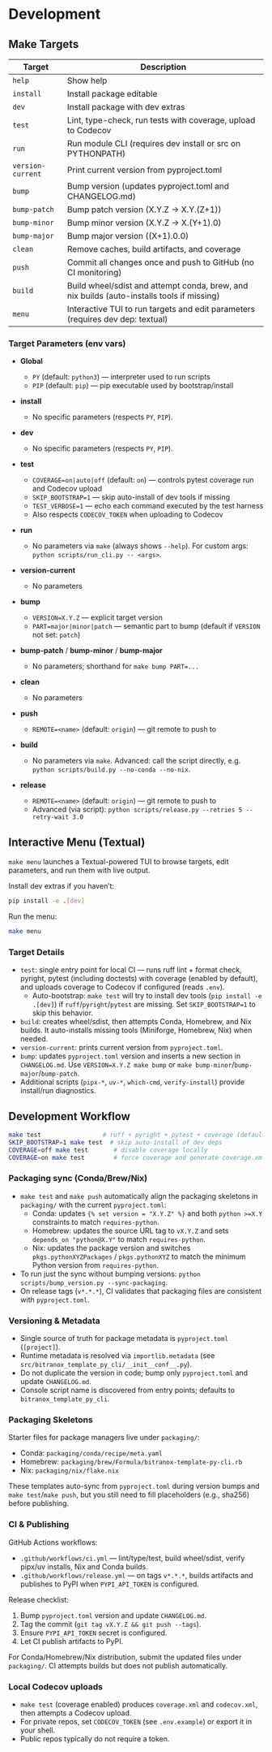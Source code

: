# Development

## Make Targets

| Target            | Description                                                                                |
|-------------------|--------------------------------------------------------------------------------------------|
| `help`            | Show help                                                                                  |
| `install`         | Install package editable                                                                   |
| `dev`             | Install package with dev extras                                                            |
| `test`            | Lint, type-check, run tests with coverage, upload to Codecov                               |
| `run`             | Run module CLI (requires dev install or src on PYTHONPATH)                                 |
| `version-current` | Print current version from pyproject.toml                                                  |
| `bump`            | Bump version (updates pyproject.toml and CHANGELOG.md)                                     |
| `bump-patch`      | Bump patch version (X.Y.Z -> X.Y.(Z+1))                                                    |
| `bump-minor`      | Bump minor version (X.Y.Z -> X.(Y+1).0)                                                    |
| `bump-major`      | Bump major version ((X+1).0.0)                                                             |
| `clean`           | Remove caches, build artifacts, and coverage                                               |
| `push`            | Commit all changes once and push to GitHub (no CI monitoring)                              |
| `build`           | Build wheel/sdist and attempt conda, brew, and nix builds (auto-installs tools if missing) |
| `menu`            | Interactive TUI to run targets and edit parameters (requires dev dep: textual)             |

### Target Parameters (env vars)

- **Global**
  - `PY` (default: `python3`) — interpreter used to run scripts
  - `PIP` (default: `pip`) — pip executable used by bootstrap/install

- **install**
  - No specific parameters (respects `PY`, `PIP`).

- **dev**
  - No specific parameters (respects `PY`, `PIP`).

- **test**
  - `COVERAGE=on|auto|off` (default: `on`) — controls pytest coverage run and Codecov upload
  - `SKIP_BOOTSTRAP=1` — skip auto-install of dev tools if missing
  - `TEST_VERBOSE=1` — echo each command executed by the test harness
  - Also respects `CODECOV_TOKEN` when uploading to Codecov

- **run**
  - No parameters via `make` (always shows `--help`). For custom args: `python scripts/run_cli.py -- <args>`.

- **version-current**
  - No parameters

- **bump**
  - `VERSION=X.Y.Z` — explicit target version
  - `PART=major|minor|patch` — semantic part to bump (default if `VERSION` not set: `patch`)

- **bump-patch** / **bump-minor** / **bump-major**
  - No parameters; shorthand for `make bump PART=...`

- **clean**
  - No parameters

- **push**
  - `REMOTE=<name>` (default: `origin`) — git remote to push to

- **build**
  - No parameters via `make`. Advanced: call the script directly, e.g. `python scripts/build.py --no-conda --no-nix`.

- **release**
  - `REMOTE=<name>` (default: `origin`) — git remote to push to
  - Advanced (via script): `python scripts/release.py --retries 5 --retry-wait 3.0`

## Interactive Menu (Textual)

`make menu` launches a Textual-powered TUI to browse targets, edit parameters, and run them with live output.

Install dev extras if you haven’t:

```bash
pip install -e .[dev]
```

Run the menu:

```bash
make menu
```

### Target Details

- `test`: single entry point for local CI — runs ruff lint + format check, pyright, pytest (including doctests) with coverage (enabled by default), and uploads coverage to Codecov if configured (reads `.env`).
  - Auto-bootstrap: `make test` will try to install dev tools (`pip install -e .[dev]`) if `ruff`/`pyright`/`pytest` are missing. Set `SKIP_BOOTSTRAP=1` to skip this behavior.
- `build`: creates wheel/sdist, then attempts Conda, Homebrew, and Nix builds. It auto-installs missing tools (Miniforge, Homebrew, Nix) when needed.
- `version-current`: prints current version from `pyproject.toml`.
- `bump`: updates `pyproject.toml` version and inserts a new section in `CHANGELOG.md`. Use `VERSION=X.Y.Z make bump` or `make bump-minor`/`bump-major`/`bump-patch`.
- Additional scripts (`pipx-*`, `uv-*`, `which-cmd`, `verify-install`) provide install/run diagnostics.

## Development Workflow

```bash
make test                 # ruff + pyright + pytest + coverage (default ON)
SKIP_BOOTSTRAP=1 make test  # skip auto-install of dev deps
COVERAGE=off make test       # disable coverage locally
COVERAGE=on make test        # force coverage and generate coverage.xml/codecov.xml
```

### Packaging sync (Conda/Brew/Nix)

- `make test` and `make push` automatically align the packaging skeletons in `packaging/` with the current `pyproject.toml`:
  - Conda: updates `{% set version = "X.Y.Z" %}` and both `python >=X.Y` constraints to match `requires-python`.
  - Homebrew: updates the source URL tag to `vX.Y.Z` and sets `depends_on "python@X.Y"` to match `requires-python`.
  - Nix: updates the package version and switches `pkgs.pythonXYZPackages` / `pkgs.pythonXYZ` to match the minimum Python version from `requires-python`.
- To run just the sync without bumping versions: `python scripts/bump_version.py --sync-packaging`.
- On release tags (`v*.*.*`), CI validates that packaging files are consistent with `pyproject.toml`.

### Versioning & Metadata

- Single source of truth for package metadata is `pyproject.toml` (`[project]`).
- Runtime metadata is resolved via `importlib.metadata` (see `src/bitranox_template_py_cli/__init__conf__.py`).
- Do not duplicate the version in code; bump only `pyproject.toml` and update `CHANGELOG.md`.
- Console script name is discovered from entry points; defaults to `bitranox_template_py_cli`.

### Packaging Skeletons

Starter files for package managers live under `packaging/`:

- Conda: `packaging/conda/recipe/meta.yaml`
- Homebrew: `packaging/brew/Formula/bitranox-template-py-cli.rb`
- Nix: `packaging/nix/flake.nix`

These templates auto-sync from `pyproject.toml` during version bumps and `make test`/`make push`, but you still need to fill placeholders (e.g., sha256) before publishing.

### CI & Publishing

GitHub Actions workflows:

- `.github/workflows/ci.yml` — lint/type/test, build wheel/sdist, verify pipx/uv installs, Nix and Conda builds.
- `.github/workflows/release.yml` — on tags `v*.*.*`, builds artifacts and publishes to PyPI when `PYPI_API_TOKEN` is configured.

Release checklist:

1. Bump `pyproject.toml` version and update `CHANGELOG.md`.
2. Tag the commit (`git tag vX.Y.Z && git push --tags`).
3. Ensure `PYPI_API_TOKEN` secret is configured.
4. Let CI publish artifacts to PyPI.

For Conda/Homebrew/Nix distribution, submit the updated files under `packaging/`. CI attempts builds but does not publish automatically.

### Local Codecov uploads

- `make test` (coverage enabled) produces `coverage.xml` and `codecov.xml`, then attempts a Codecov upload.
- For private repos, set `CODECOV_TOKEN` (see `.env.example`) or export it in your shell.
- Public repos typically do not require a token.
